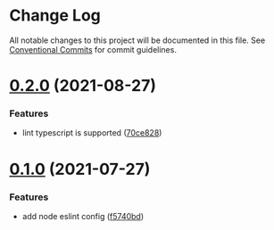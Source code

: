# Change Log

All notable changes to this project will be documented in this file.
See [Conventional Commits](https://conventionalcommits.org) for commit guidelines.

# [0.2.0](https://github.com/7inch/eslint-config/compare/v0.1.0...v0.2.0) (2021-08-27)


### Features

* lint typescript is supported ([70ce828](https://github.com/7inch/eslint-config/commit/70ce82832cf73375b359fca3bd7bfbbfa281a202))





# [0.1.0](https://github.com/7inch/eslint-config/compare/v0.0.2...v0.1.0) (2021-07-27)


### Features

* add node eslint config ([f5740bd](https://github.com/7inch/eslint-config/commit/f5740bd1023b7ac325ed394126e666f3e4ee96a0))
